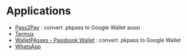 # Applications

- [Pass2Pay](https://play.google.com/store/apps/details?id=color.dev.com.tangerine) : convert .pkpass to Google Wallet aussi
- [Termux](../../linux/termux/Readme.md)
- [WalletPAsses - Passbook Wallet](https://play.google.com/store/apps/details?id=io.walletpasses.android) : convert .pkpass to Google Wallet
- [WhatsApp](WhatsApp/readme.md)
